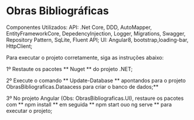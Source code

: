 ﻿# Obras Bibliográficas

Componentes Utilizados:
API: .Net Core, DDD, AutoMapper, EntityFrameworkCore, DepedencyInjection, Logger, Migrations, Swagger, Repository Pattern, SqLite, Fluent API;
UI: Angular8, bootstrap,loading-bar, HttpClient;

Para executar o projeto corretamente, siga as instruções abaixo:

1º Restaute os pacotes ** Nuget ** do projeto .NET;

2º Execute o comando ** Update-Database ** apontandos para o projeto ObrasBibliograficas.Dataacess para criar o banco de dados;**

3º No projeto Angular (Obs: ObrasBibliograficas.UI), restaure os pacotes com ** npm install ** em seguida ** npm start ouo ng serve ** para executar o projeto;



